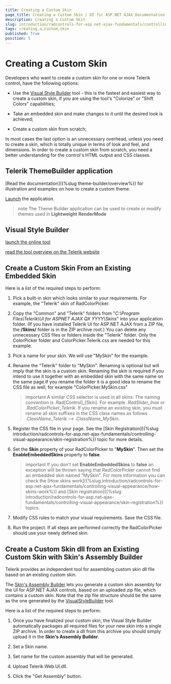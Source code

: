 ```yaml
---
title: Creating a Custom Skin
page_title: Creating a Custom Skin | UI for ASP.NET AJAX Documentation
description: Creating a Custom Skin
slug: introduction/radcontrols-for-asp.net-ajax-fundamentals/controlling-visual-appearance/creating-a-custom-skin
tags: creating,a,custom,skin
published: True
position: 5
---
```


# Creating a Custom Skin



Developers who want to create a custom skin for one or more Telerik control, have the following options:

* Use the [Visual Style Builder](http://stylebuilder.telerik.com/) tool - this is the fastest and easiest way to create a custom skin, if you are using the tool's "Colorize" or "Shift Colors" capabilities;

* Take an embedded skin and make changes to it until the desired look is achieved;

* Create a custom skin from scratch;

In most cases the last option is an unnecessary overhead, unless you need to create a skin, which is totally unique in terms of look and feel, and dimensions. In order to create a custom skin from scratch, you need a better understanding for the control's HTML output and CSS classes.


## Telerik ThemeBuilder application

[Read the documentation]({%slug theme-builder/overview%}) for illustration and examples on how to create a custom theme.

[Launch](http://themebuilder.telerik.com/) the application.



>note The Theme Builder application can be used to create or modify themes used in **Lightweight** **RenderMode**
>


## Visual Style Builder

[launch the online tool](http://stylebuilder.telerik.com/)

[read the tool overview on the Telerik website](http://www.telerik.com/aspnet-ajax/visual-style-builder)



## Create a Custom Skin From an Existing Embedded Skin

Here is a list of the required steps to perform:

1. Pick a built-in skin which looks similar to your requirements. For example, the "Telerik" skin of RadColorPicker.

1. Copy the "Common" and "Telerik" folders from "*C:\Program Files\Telerik\UI for ASPNET AJAX QX YYYY\Skins*" into your application folder. (If you have installed Telerik UI for ASP.NET AJAX from a ZIP file, the **/Skins/** folder is in the ZIP archive root.) You can delete any unnecessary CSS files or folders inside the "Telerik" folder. Only the ColorPicker folder and ColorPicker.Telerik.css are needed for this example.

1. Pick a name for your skin. We will use "MySkin" for the example.

1. Rename the "Telerik" folder to "MySkin". Renaming is optional but will imply that the skin is a custom skin. Renaming the skin is required if you intend to use it together with an embedded skin with the same name on the same page.If you rename the folder it is a good idea to rename the CSS file as well, for example "ColorPicker.MySkin.css"
	
	>important A similar CSS selector is used in all skins. The naming convention is .Rad[Control]_[Skin]. For example *.RadSlider_Inox* or *.RadColorPicker_Telerik*. If you rename an existing skin, you must rename all skin suffixes in the CSS class names as follows *.ClassName_Telerik --> .ClassName_MySkin*.
	
1. Register the CSS file in your page. See the [Skin Registration]({%slug introduction/radcontrols-for-asp.net-ajax-fundamentals/controlling-visual-appearance/skin-registration%}) topic for more details.

1. Set the **Skin** property of your RadColorPicker to "**MySkin**". Then set the **EnableEmbeddedSkins** property to **false**.

	>important If you don't set **EnableEmbeddedSkins** to **false** an exception will be thrown saying that RadColorPicker cannot find an embedded skin named "MySkin". For more information you can check the [How skins work]({%slug introduction/radcontrols-for-asp.net-ajax-fundamentals/controlling-visual-appearance/how-skins-work%}) and [Skin registration]({%slug introduction/radcontrols-for-asp.net-ajax-fundamentals/controlling-visual-appearance/skin-registration%}) topics.

1. Modify CSS rules to match your visual requirements. Save the CSS file.

1. Run the project. If all steps are performed correctly the RadColorPicker should use your newly defined skin.

## Create a Custom Skin dll from an Existing Custom Skin with Skin's Assembly Builder

Telerik provides an independent tool for assembling custom skin dll file based on an existing custom skin.

The [Skin's Assembly Builder](http://skinsassemblybuilder.telerik.com/) lets you generate a custom skin assembly for the UI for ASP.NET AJAX controls, based on an uploaded zip file, which contains a custom skin. Note that the zip file structure should be the same as the one generated by the [VisualStyleBuilder](http://stylebuilder.telerik.com/) tool.

Here is a list of the required steps to perform:

1. Once you have finalized your custom skin, the Visual Style Builder automatically packages all required files for your new skin into a single ZIP archive. In order to create a dll from this archive you should simply upload it in the **Skin's Assembly Builder**.

1. Set a Skin name.

1. Set name for the custom assembly that will be generated.

1. Upload Telerik.Web.UI.dll.

1. Click the "Get Assembly" button.

